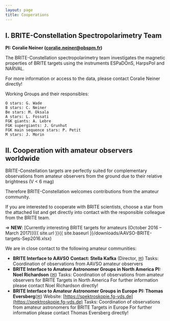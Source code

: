 ```yaml
---
layout: page
title: Cooperations
---
```


## I. BRITE-Constellation Spectropolarimetry Team
**PI: Coralie Neiner  (coralie.neiner@obspm.fr)**

The BRITE-Constellation spectropolarimetry team investigates the magnetic properties of BRITE targets using the instruments ESPaDOnS, HarpsPol and NARVAL.

For more information or access to the data, please contact Coralie Neiner directly!

Working Groups and their responsibles:

    O stars: G. Wade
    B stars: C. Neiner
    Be stars: M. Oksala
    A stars: L. Fossati
    FGK giants: A. Lebre
    FGK supergiants: J. Grunhut
    FGK main sequence stars: P. Petit
    M stars: J. Morin

## II. Cooperation with amateur observers worldwide
BRITE-Constellation targets are perfectly suited for complementary observations from amateur observers from the ground due to their relative brightness (V < 6 mag)

Therefore BRITE-Constellation welcomes contributions from the amateur community.

If you are interested to cooperate with BRITE scientists, choose a star from the attached list and get directly into contact with the responsible colleague from the BRITE team.

⇒ **NEW**: [Currently interesting BRITE targets for amateurs (October 2016 – March 2017)]({{ site.url }}{{ site.baseurl }}/downloads/AAVSO-BRITE-targets-Sep2016.xlsx)

We are in close contact to the following amateur communities:

* **BRITE Interface to AAVSO**
**Contact: Stella Kafka** (Director, [✉](skafka@aavso.org))
Tasks: Coordination of observations from AAVSO amateur observers
* **BRITE Interface to Amateur Astronomer Groups in North America**
**PI: Noel Richardson** ([✉](richardson@astro.umontreal.ca))
Tasks: Coordination of observations from amateur observers for BRITE Targets in North America
For further information please contact Noel Richardson directly!
* **BRITE Interface to Amateur Astronomer Groups in Europe**
**PI: Thomas Eversberg**([✉](Thomas.Eversberg@dlr.de))
Website: [https://spektroskopie.fg-vds.de](https://spektroskopie.fg-vds.de)
Tasks: Coordination of observations from amateur astronomers for BRITE Targets in Europe
For further information please contact Thomas Eversberg directly!